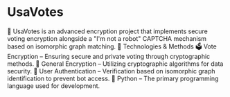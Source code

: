 # UsaVotes
🔐 UsaVotes is an advanced encryption project that implements secure voting encryption alongside a "I'm not a robot" CAPTCHA mechanism based on isomorphic graph matching.
🚀 Technologies & Methods
🗳 Vote Encryption – Ensuring secure and private voting through cryptographic methods.
🔑 General Encryption – Utilizing cryptographic algorithms for data security.
🤖 User Authentication – Verification based on isomorphic graph identification to prevent bot access.
🐍 Python – The primary programming language used for development.
